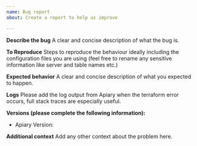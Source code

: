 ```yaml
---
name: Bug report
about: Create a report to help us improve

---
```


**Describe the bug**
A clear and concise description of what the bug is.

**To Reproduce**
Steps to reproduce the behaviour ideally including the configuration files you are using (feel free to rename any sensitive information like server and table names etc.)

**Expected behavior**
A clear and concise description of what you expected to happen.

**Logs**
Please add the log output from Apiary when the terraform error occurs, full stack traces are especially useful.

**Versions (please complete the following information):**
- Apiary Version: 

**Additional context**
Add any other context about the problem here.
